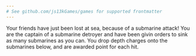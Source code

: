```yaml
---
# See github.com/js13kGames/games for supported frontmatter
---
```

Your friends have just been lost at sea, because of a submarine attack! You are the captain of a submarine detroyer and have been givin orders to sink as many submarines as you can. You drop depth charges onto the submarines below, and are awarded point for each hit.